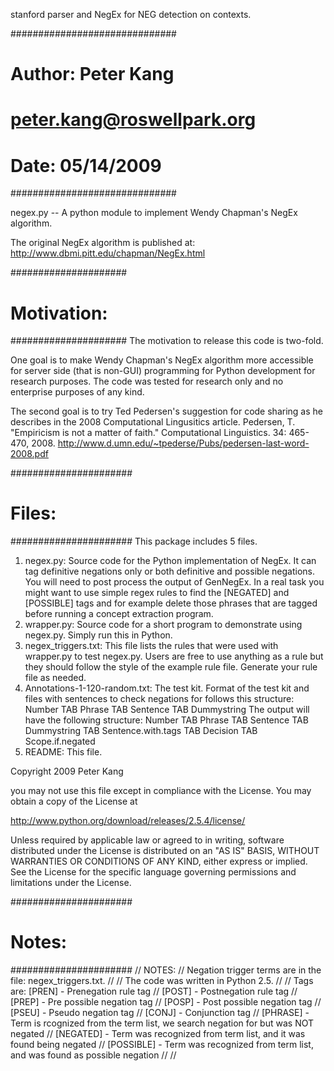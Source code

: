 stanford parser and NegEx for NEG detection on contexts.

##############################
# Author: Peter Kang	     #
# peter.kang@roswellpark.org #
#                            #
# Date: 05/14/2009	     #
##############################

negex.py -- A python module to implement Wendy Chapman's NegEx algorithm.

The original NegEx algorithm is published at:
http://www.dbmi.pitt.edu/chapman/NegEx.html

#####################
# Motivation:       #
#####################
The motivation to release this code is two-fold.

One goal is to make Wendy Chapman's NegEx
algorithm more accessible for server side (that is non-GUI) programming for
Python development for research purposes. The code was tested for research only
and no enterprise purposes of any kind.

The second goal is to try Ted Pedersen's suggestion for code sharing
as he describes in the 2008 Computational Lingusitics article.
Pedersen, T. "Empiricism is not a matter of faith." Computational Linguistics. 34: 465-470, 2008.
http://www.d.umn.edu/~tpederse/Pubs/pedersen-last-word-2008.pdf


######################
# Files:             #
######################
This package includes 5 files.
1) 	negex.py: Source code for the Python implementation of NegEx.
	It can tag definitive negations only or both definitive and possible negations.
	You will need to post process the output of GenNegEx. In a real task
	you might want to use simple regex rules to find the [NEGATED] and [POSSIBLE]
	tags and for example delete those phrases that are tagged before running a 
	concept extraction program.
2) 	wrapper.py: Source code for a short program to demonstrate using negex.py. Simply run this in Python.
3) 	negex_triggers.txt:
	This file lists the rules that were used with wrapper.py to test negex.py.
	Users are free to use anything as a rule but they should follow the style
	of the example rule file.
	Generate your rule file as needed.
4) 	Annotations-1-120-random.txt: The test kit. Format of the test kit and files
	with sentences to check negations for follows this structure:
	Number TAB Phrase TAB Sentence TAB Dummystring
	The output will have the following structure:
	Number TAB Phrase TAB Sentence TAB Dummystring TAB Sentence.with.tags TAB Decision TAB Scope.if.negated
5)	README: This file.


Copyright 2009 Peter Kang

you may not use this file except in compliance with the License. You may obtain a copy of the License at 

http://www.python.org/download/releases/2.5.4/license/

Unless required by applicable law or agreed to in writing, software distributed under the License is distributed on an "AS IS" BASIS, WITHOUT 
WARRANTIES OR CONDITIONS OF ANY KIND, either express or implied. See the License for the specific language governing permissions and 
limitations under the License. 


######################
# Notes:             #
######################
// NOTES:
// Negation trigger terms are in the file: negex_triggers.txt.
//
// The code was written in Python 2.5.
//
// Tags are:    [PREN] - Prenegation rule tag
//              [POST] - Postnegation rule tag
//              [PREP] - Pre possible negation tag
//              [POSP] - Post possible negation tag
//              [PSEU] - Pseudo negation tag
//              [CONJ] - Conjunction tag
//              [PHRASE] - Term is rcognized from the term list, we search negation for but was NOT negated
//              [NEGATED] - Term was recognized from term list, and it was found being negated
//              [POSSIBLE] - Term was recognized from term list, and was found as possible negation
//
//
